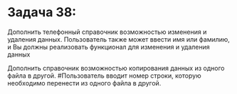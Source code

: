 # Задача 38: #

 Дополнить телефонный справочник возможностью изменения и удаления данных. 
 Пользователь также может ввести имя или фамилию, и Вы должны реализовать функционал для изменения и удаления данных

 Дополнить справочник возможностью копирования данных из одного файла в другой. #Пользователь вводит номер строки, которую необходимо перенести из одного файла в другой.